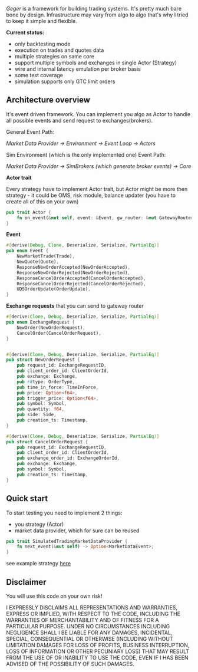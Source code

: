 _Geger_ is a framework for building trading systems. It's pretty much bare bone by design. Infrastructure may vary from algo to algo that's why I tried to keep it simple and flexible.

**Current status:**
* only backtesting mode
* execution on trades and quotes data
* multiple strategies on same core
* support multiple symbols and exchanges in single Actor (Strategy)
* wire and internal latency emulation per broker basis
* some test coverage
* simulation supports only GTC limit orders


## **Architecture overview**

It's event driven framework. You can implement you algo as Actor to handle all possible events and send request to exchanges(brokers).

General Event Path:

_Market Data Provider -> Environment -> Event Loop -> Actors_

Sim Environment (which is the only implemented one) Event Path:

_Market Data Provider -> SimBrokers (which generate broker events) -> Core_



**Actor trait**

Every strategy have to implement Actor trait, but Actor might be more then strategy - it could be OMS, risk module, balance updater (you have to create all of this on your own)
```rust
pub trait Actor {
    fn on_event(&mut self, event: &Event, gw_router: &mut GatewayRouter);
}

```

**Event**
```rust
#[derive(Debug, Clone, Deserialize, Serialize, PartialEq)]
pub enum Event {
    NewMarketTrade(Trade),
    NewQuote(Quote),
    ResponseNewOrderAccepted(NewOrderAccepted),
    ResponseNewOrderRejected(NewOrderRejected),
    ResponseCancelOrderAccepted(CancelOrderAccepted),
    ResponseCancelOrderRejected(CancelOrderRejected),
    UDSOrderUpdate(OrderUpdate),
}
```

**Exchange requests** that you can send to gateway router

```rust
#[derive(Clone, Debug, Deserialize, Serialize, PartialEq)]
pub enum ExchangeRequest {
    NewOrder(NewOrderRequest),
    CancelOrder(CancelOrderRequest),
}


#[derive(Clone, Debug, Deserialize, Serialize, PartialEq)]
pub struct NewOrderRequest {
    pub request_id: ExchangeRequestID,
    pub client_order_id: ClientOrderId,
    pub exchange: Exchange,
    pub r#type: OrderType,
    pub time_in_force: TimeInForce,
    pub price: Option<f64>,
    pub trigger_price: Option<f64>,
    pub symbol: Symbol,
    pub quantity: f64,
    pub side: Side,
    pub creation_ts: Timestamp,
}

#[derive(Clone, Debug, Deserialize, Serialize, PartialEq)]
pub struct CancelOrderRequest {
    pub request_id: ExchangeRequestID,
    pub client_order_id: ClientOrderId,
    pub exchange_order_id: ExchangeOrderId,
    pub exchange: Exchange,
    pub symbol: Symbol,
    pub creation_ts: Timestamp,
}
```


## **Quick start**

To start testing you need to implement 2 things:
* you strategy (Actor)
* market data provider, which for sure can be reused

```rust
pub trait SimulatedTradingMarketDataProvider {
    fn next_event(&mut self) -> Option<MarketDataEvent>;
}
```

see example strategy [here](examples/strategy.rs)


## Disclaimer
You will use this code on your own risk!

I EXPRESSLY DISCLAIMS ALL REPRESENTATIONS AND WARRANTIES, EXPRESS OR IMPLIED, WITH RESPECT TO THE CODE, INCLUDING THE WARRANTIES OF MERCHANTABILITY AND OF FITNESS FOR A PARTICULAR PURPOSE. UNDER NO CIRCUMSTANCES INCLUDING NEGLIGENCE SHALL I BE LIABLE FOR ANY DAMAGES, INCIDENTAL, SPECIAL, CONSEQUENTIAL OR OTHERWISE (INCLUDING WITHOUT LIMITATION DAMAGES FOR LOSS OF PROFITS, BUSINESS INTERRUPTION, LOSS OF INFORMATION OR OTHER PECUNIARY LOSS) THAT MAY RESULT FROM THE USE OF OR INABILITY TO USE THE CODE, EVEN IF I HAS BEEN ADVISED OF THE POSSIBILITY OF SUCH DAMAGES.
